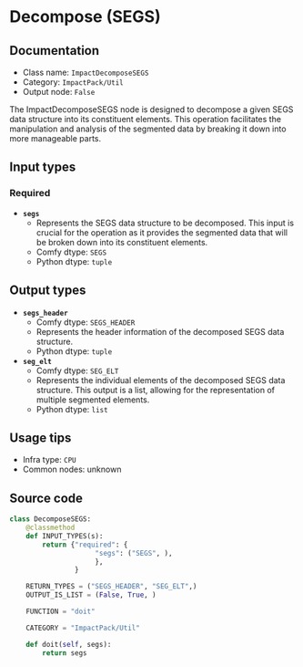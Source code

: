 # Decompose (SEGS)
## Documentation
- Class name: `ImpactDecomposeSEGS`
- Category: `ImpactPack/Util`
- Output node: `False`

The ImpactDecomposeSEGS node is designed to decompose a given SEGS data structure into its constituent elements. This operation facilitates the manipulation and analysis of the segmented data by breaking it down into more manageable parts.
## Input types
### Required
- **`segs`**
    - Represents the SEGS data structure to be decomposed. This input is crucial for the operation as it provides the segmented data that will be broken down into its constituent elements.
    - Comfy dtype: `SEGS`
    - Python dtype: `tuple`
## Output types
- **`segs_header`**
    - Comfy dtype: `SEGS_HEADER`
    - Represents the header information of the decomposed SEGS data structure.
    - Python dtype: `tuple`
- **`seg_elt`**
    - Comfy dtype: `SEG_ELT`
    - Represents the individual elements of the decomposed SEGS data structure. This output is a list, allowing for the representation of multiple segmented elements.
    - Python dtype: `list`
## Usage tips
- Infra type: `CPU`
- Common nodes: unknown


## Source code
```python
class DecomposeSEGS:
    @classmethod
    def INPUT_TYPES(s):
        return {"required": {
                     "segs": ("SEGS", ),
                     },
                }

    RETURN_TYPES = ("SEGS_HEADER", "SEG_ELT",)
    OUTPUT_IS_LIST = (False, True, )

    FUNCTION = "doit"

    CATEGORY = "ImpactPack/Util"

    def doit(self, segs):
        return segs

```
